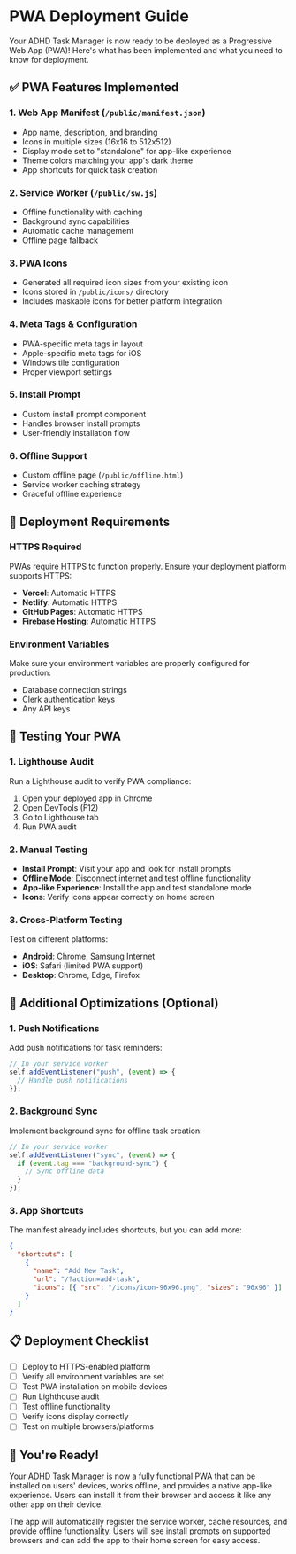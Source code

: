 # PWA Deployment Guide

Your ADHD Task Manager is now ready to be deployed as a Progressive Web App (PWA)! Here's what has been implemented and what you need to know for deployment.

## ✅ PWA Features Implemented

### 1. Web App Manifest (`/public/manifest.json`)

- App name, description, and branding
- Icons in multiple sizes (16x16 to 512x512)
- Display mode set to "standalone" for app-like experience
- Theme colors matching your app's dark theme
- App shortcuts for quick task creation

### 2. Service Worker (`/public/sw.js`)

- Offline functionality with caching
- Background sync capabilities
- Automatic cache management
- Offline page fallback

### 3. PWA Icons

- Generated all required icon sizes from your existing icon
- Icons stored in `/public/icons/` directory
- Includes maskable icons for better platform integration

### 4. Meta Tags & Configuration

- PWA-specific meta tags in layout
- Apple-specific meta tags for iOS
- Windows tile configuration
- Proper viewport settings

### 5. Install Prompt

- Custom install prompt component
- Handles browser install prompts
- User-friendly installation flow

### 6. Offline Support

- Custom offline page (`/public/offline.html`)
- Service worker caching strategy
- Graceful offline experience

## 🚀 Deployment Requirements

### HTTPS Required

PWAs require HTTPS to function properly. Ensure your deployment platform supports HTTPS:

- **Vercel**: Automatic HTTPS
- **Netlify**: Automatic HTTPS
- **GitHub Pages**: Automatic HTTPS
- **Firebase Hosting**: Automatic HTTPS

### Environment Variables

Make sure your environment variables are properly configured for production:

- Database connection strings
- Clerk authentication keys
- Any API keys

## 📱 Testing Your PWA

### 1. Lighthouse Audit

Run a Lighthouse audit to verify PWA compliance:

1. Open your deployed app in Chrome
2. Open DevTools (F12)
3. Go to Lighthouse tab
4. Run PWA audit

### 2. Manual Testing

- **Install Prompt**: Visit your app and look for install prompts
- **Offline Mode**: Disconnect internet and test offline functionality
- **App-like Experience**: Install the app and test standalone mode
- **Icons**: Verify icons appear correctly on home screen

### 3. Cross-Platform Testing

Test on different platforms:

- **Android**: Chrome, Samsung Internet
- **iOS**: Safari (limited PWA support)
- **Desktop**: Chrome, Edge, Firefox

## 🔧 Additional Optimizations (Optional)

### 1. Push Notifications

Add push notifications for task reminders:

```javascript
// In your service worker
self.addEventListener("push", (event) => {
  // Handle push notifications
});
```

### 2. Background Sync

Implement background sync for offline task creation:

```javascript
// In your service worker
self.addEventListener("sync", (event) => {
  if (event.tag === "background-sync") {
    // Sync offline data
  }
});
```

### 3. App Shortcuts

The manifest already includes shortcuts, but you can add more:

```json
{
  "shortcuts": [
    {
      "name": "Add New Task",
      "url": "/?action=add-task",
      "icons": [{ "src": "/icons/icon-96x96.png", "sizes": "96x96" }]
    }
  ]
}
```

## 📋 Deployment Checklist

- [ ] Deploy to HTTPS-enabled platform
- [ ] Verify all environment variables are set
- [ ] Test PWA installation on mobile devices
- [ ] Run Lighthouse audit
- [ ] Test offline functionality
- [ ] Verify icons display correctly
- [ ] Test on multiple browsers/platforms

## 🎉 You're Ready!

Your ADHD Task Manager is now a fully functional PWA that can be installed on users' devices, works offline, and provides a native app-like experience. Users can install it from their browser and access it like any other app on their device.

The app will automatically register the service worker, cache resources, and provide offline functionality. Users will see install prompts on supported browsers and can add the app to their home screen for easy access.
